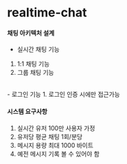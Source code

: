 # realtime-chat
#### 채팅 아키텍처 설계
- 실시간 채팅 기능
1. 1:1 채팅 기능
2. 그룹 채팅 기능
<br>
- 로그인 기능
1. 로그인 인증 시에만 접근가능

#### 시스템 요구사항
1. 실시간 유저 100만 사용자 가정
2. 유저당 평균 채팅 1회/분당
3. 메시지 용량 최대 1000 바이트
4. 예전 메시지 기록 볼 수 있어야 함
